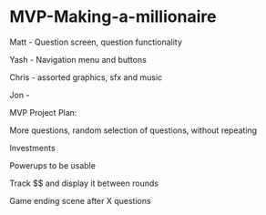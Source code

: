 # MVP-Making-a-millionaire

Matt - Question screen, question functionality

Yash - Navigation menu and buttons

Chris - assorted graphics, sfx and music

Jon - 



MVP Project Plan:

More questions, random selection of questions, without repeating

Investments

Powerups to be usable

Track $$ and display it between rounds

Game ending scene after X questions